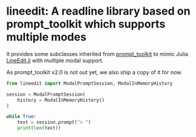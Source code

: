 # lineedit: A readline library based on prompt_toolkit which supports multiple modes

It provides some subclasses inherited from [prompt_toolkit](https://github.com/jonathanslenders/python-prompt-toolkit) to mimic Julia [LineEdit.jl](https://github.com/JuliaLang/julia/blob/master/stdlib/REPL/src/LineEdit.jl) with multiple modal support.

As prompt_toolkit v2.0 is not out yet, we also ship a copy of it for now.


```py
from lineedit import ModalPromptSession, ModalInMemoryHistory

session = ModalPromptSession(
    history = ModalInMemoryHistory()
)

while True:
    text = session.prompt("> ")
    print(len(text))

```